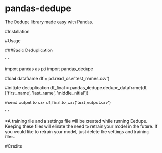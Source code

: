 # pandas-dedupe
The Dedupe library made easy with Pandas.

#Installation

#Usage

###Basic Deduplication

'''

import pandas as pd
import pandas_dedupe

#load dataframe
df = pd.read_csv('test_names.csv')

#initiate deduplication
df_final = pandas_dedupe.dedupe_dataframe(df,['first_name', 'last_name', 'middle_initial'])

#send output to csv
df_final.to_csv('test_output.csv')

'''

*A training file and a settings file will be created while running Dedupe. Keeping these files will elinate the need to retrain your model in the future. If you would like to retrain your model, just delete the settings and training files.

#Credits